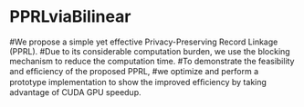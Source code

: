 # PPRLviaBilinear
#We propose a simple yet effective Privacy-Preserving Record Linkage (PPRL). 
#Due to its considerable computation burden, we use the blocking mechanism to reduce the computation time. 
#To demonstrate the feasibility and efﬁciency of the proposed PPRL, 
#we optimize and perform a prototype implementation to show the improved efﬁciency by taking advantage of CUDA GPU speedup.

